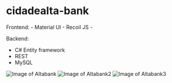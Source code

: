 # cidadealta-bank
  Frontend:
    - Material UI
    - Recoil JS
    -
    
 Backend:
  - C# Entity framework
  - REST
  - MySQL

![Image of Altabank](https://i.imgur.com/YEgjDMi.png)
![Image of Altabank2](https://i.imgur.com/SQk2N6k.png)
![Image of Altabank3](https://i.imgur.com/jiybMVj.png)
